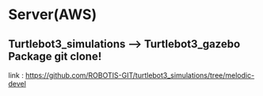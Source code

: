 # Server(AWS)

## Turtlebot3_simulations --> Turtlebot3_gazebo Package git clone!
link :
https://github.com/ROBOTIS-GIT/turtlebot3_simulations/tree/melodic-devel
